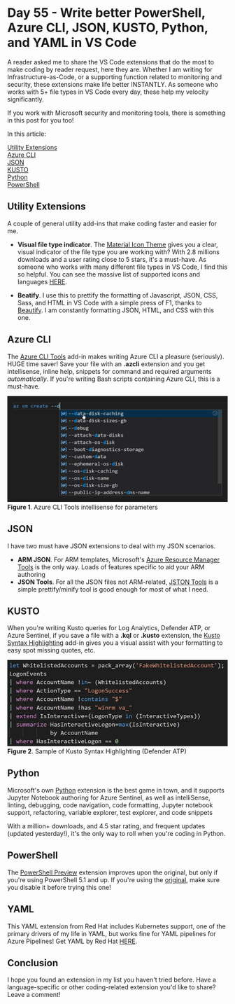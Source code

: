 # Day 55 - Write better PowerShell, Azure CLI, JSON, KUSTO, Python, and YAML in VS Code

A reader asked me to share the VS Code extensions that do the most to make coding by reader request, here they are. Whether I am writing for Infrastructure-as-Code, or a supporting function related to monitoring and security, these extensions make life better INSTANTLY. As someone who works with 5+ file types in VS Code every day, these help my velocity significantly.

If you work with Microsoft security and monitoring tools, there is something in this post for you too!

In this article:

[Utility Extensions](#utility-extensions) </br>
[Azure CLI](#) </br>
[JSON](#json) </br>
[KUSTO](#kusto) </br>
[Python](#python) </br>
[PowerShell](#powershell) </br>

## Utility Extensions

A couple of general utility add-ins that make coding faster and easier for me.

- **Visual file type indicator**. The [Material Icon Theme](https://marketplace.visualstudio.com/items?itemName=PKief.material-icon-theme) gives you a clear, visual indicator of the file type you are working with? With 2.8 millions downloads and a user rating close to 5 stars, it's a must-have. As someone who works with many different file types in VS Code, I find this so helpful. You can see the massive list of supported icons and languages [HERE](https://marketplace.visualstudio.com/items?itemName=PKief.material-icon-theme).

- **Beatify**. I use this to prettify the formatting of Javascript, JSON, CSS, Sass, and HTML in VS Code with a simple press of F1, thanks to [Beautify](https://marketplace.visualstudio.com/items?itemName=HookyQR.beautify). I am constantly formatting JSON, HTML, and CSS with this one.

## Azure CLI

The [Azure CLI Tools](https://marketplace.visualstudio.com/items?itemName=ms-vscode.azurecli) add-in makes writing Azure CLI a pleasure (seriously). HUGE time saver! Save your file with an **.azcli** extension and you get intellisense, inline help, snippets for command and required arguments *automatically*. If you're writing Bash scripts containing Azure CLI, this is a must-have.

![001](../images/day55/fig1.azcli.jpg)
**Figure 1**. Azure CLI Tools intellisense for parameters

## JSON

I have two must have JSON extensions to deal with my JSON scenarios.

- **ARM JSON**. For ARM templates, Microsoft's [Azure Resource Manager Tools](https://marketplace.visualstudio.com/items?itemName=msazurermtools.azurerm-vscode-tools) is the only way. Loads of features specific to aid your ARM authoring
- **JSON Tools**. For all the JSON files not ARM-related, [JSTON Tools](https://marketplace.visualstudio.com/items?itemName=eriklynd.json-tools) is a simple prettify/minify tool is good enough for most of what I need.


## KUSTO

When you're writing Kusto queries for Log Analytics, Defender ATP, or Azure Sentinel, if you save a file with a **.kql** or **.kusto** extension, the [Kusto Syntax Highlighting](https://marketplace.visualstudio.com/items?itemName=rosshamish.kuskus-kusto-syntax-highlighting) add-in gives you a visual assist with your formatting to easy spot missing quotes, etc.

![002](../images/day55/fig2.kusto.jpg)
**Figure 2**. Sample of Kusto Syntax Highlighting (Defender ATP)

## Python

Microsoft's own [Python](https://marketplace.visualstudio.com/items?itemName=ms-python.python) extension is the best game in town, and it supports Jupyter Notebook authoring for Azure Sentinel, as well as intelliSense, linting, debugging, code navigation, code formatting, Jupyter notebook support, refactoring, variable explorer, test explorer, and code snippets 

With a million+ downloads, and 4.5 star rating, and frequent updates (updated yesterday!), it's the only way to roll when you're coding in Python.

## PowerShell

The [PowerShell Preview](https://marketplace.visualstudio.com/items?itemName=ms-vscode.PowerShell-Preview) extension improves upon the original, but only if you're using PowerShell 5.1 and up. If you're using the [original](https://marketplace.visualstudio.com/items?itemName=ms-vscode.PowerShell), make sure you disable it before trying this one!

## YAML

This YAML extension from Red Hat includes Kubernetes support, one of the primary drivers of my life in YAML, but works fine for YAML pipelines for Azure Pipelines! Get YAML by Red Hat [HERE](https://marketplace.visualstudio.com/items?itemName=redhat.vscode-yaml).

## Conclusion

I hope you found an extension in my list you haven't tried before. Have a language-specific or other coding-related extension you'd like to share? Leave a comment! 